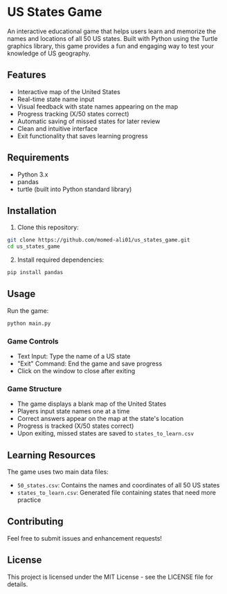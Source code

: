 # US States Game

An interactive educational game that helps users learn and memorize the names and locations of all 50 US states. Built with Python using the Turtle graphics library, this game provides a fun and engaging way to test your knowledge of US geography.

## Features

- Interactive map of the United States
- Real-time state name input
- Visual feedback with state names appearing on the map
- Progress tracking (X/50 states correct)
- Automatic saving of missed states for later review
- Clean and intuitive interface
- Exit functionality that saves learning progress

## Requirements

- Python 3.x
- pandas
- turtle (built into Python standard library)

## Installation

1. Clone this repository:

```bash
git clone https://github.com/momed-ali01/us_states_game.git
cd us_states_game
```

2. Install required dependencies:

```bash
pip install pandas
```

## Usage

Run the game:

```bash
python main.py
```

### Game Controls

- Text Input: Type the name of a US state
- "Exit" Command: End the game and save progress
- Click on the window to close after exiting

### Game Structure

- The game displays a blank map of the United States
- Players input state names one at a time
- Correct answers appear on the map at the state's location
- Progress is tracked (X/50 states correct)
- Upon exiting, missed states are saved to `states_to_learn.csv`

## Learning Resources

The game uses two main data files:

- `50_states.csv`: Contains the names and coordinates of all 50 US states
- `states_to_learn.csv`: Generated file containing states that need more practice

## Contributing

Feel free to submit issues and enhancement requests!

## License

This project is licensed under the MIT License - see the LICENSE file for details.
